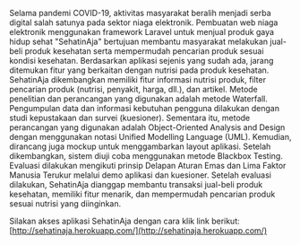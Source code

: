 Selama pandemi COVID-19, aktivitas masyarakat beralih menjadi serba digital salah satunya pada sektor niaga elektronik. Pembuatan web niaga elektronik menggunakan framework Laravel untuk menjual produk gaya hidup sehat "SehatinAja" bertujuan membantu masyarakat melakukan jual-beli produk kesehatan serta mempermudah pencarian produk sesuai kondisi kesehatan. Berdasarkan aplikasi sejenis yang sudah ada, jarang ditemukan fitur yang berkaitan dengan nutrisi pada produk kesehatan. SehatinAja dikembangkan memiliki fitur informasi nutrisi produk, filter pencarian produk (nutrisi, penyakit, harga, dll.), dan artikel. Metode penelitian dan perancangan yang digunakan adalah metode Waterfall. Pengumpulan data dan informasi kebutuhan pengguna dilakukan dengan studi kepustakaan dan survei (kuesioner). Sementara itu, metode perancangan yang digunakan adalah Object-Oriented Analysis and Design dengan menggunakan notasi Unified Modelling Language (UML). Kemudian, dirancang juga mockup untuk menggambarkan layout aplikasi. Setelah dikembangkan, sistem diuji coba menggunakan metode Blackbox Testing. Evaluasi dilakukan mengikuti prinsip Delapan Aturan Emas dan Lima Faktor Manusia Terukur melalui demo aplikasi dan kuesioner. Setelah evaluasi dilakukan, SehatinAja dianggap membantu transaksi jual-beli produk kesehatan, memiliki fitur menarik, dan mempermudah pencarian produk sesuai nutrisi yang diinginkan.

Silakan akses aplikasi SehatinAja dengan cara klik link berikut: [http://sehatinaja.herokuapp.com/](http://sehatinaja.herokuapp.com/)
